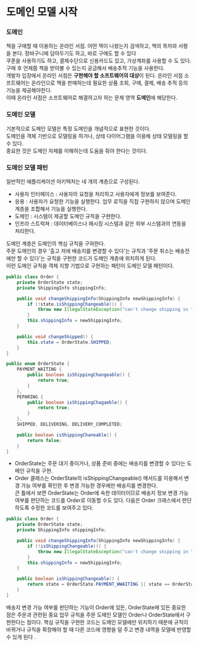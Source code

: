 # 도메인 모델 시작

### 도메인

책을 구매할 때 이용하는 온라인 서점. 어떤 책이 나왔는지 검색하고, 책의 목차와 서평을 본다. 장바구니에 담아두기도 하고, 바로 구매도 할 수 있다 </br>
쿠폰을 사용하기도 하고, 결제수단으로 신용카드도 있고, 가상계좌를 사용할 수 도 있다. 구매 후 언제쯤 책을 받아볼 수 있는지 궁금해서 배송추적 기능을 사용한다.</br>
개발자 입장에서 온라인 서점은 <b>구현해야 할 소프트웨어의 대상</b>이 된다. 온라인 서점 소프트웨어는 온라인으로 책을 판매하는데 필요한 상품 조회, 구매, 결제, 배송 추적 등의 기능을 제공해야한다. </br>
이때 온라인 서점은 소프트웨어로 해결하고자 하는 문제 영역 <b>도메인</b>에 해당한다. </br>

### 도메인 모델

기본적으로 도메인 모델은 특정 도메인을 개념적으로 표현한 것이다. </br>
도메인을 객체 기반으로 모델링을 하거나, 상태 다이어그램을 이용해 상태 모델링을 할 수 있다. </br>
중요한 것은 도메인 자체를 이해하는데 도움을 줘야 한다는 것이다. </br>

### 도메인 모델 패턴

일반적인 애플리케이션 아키텍처는 네 개의 계층으로 구성된다.

- 사용자 인터페이스 : 사용자의 요청을 처리하고 사용자에게 정보를 보여준다.
- 응용 : 사용자가 요청한 기능을 실행한다. 업무 로직을 직접 구현하지 않으며 도메인 계층을 조합해서 기능을 실행한다.
- 도메인 : 시스템이 제공할 도메인 규칙을 구현한다.
- 인프라 스트럭쳐 : 데이터베이스나 메시징 시스템과 같은 외부 시스템과의 연동을 처리한다.

도메인 계층은 도메인의 핵심 규칙을 구혀한다. </br>
주문 도메인의 경우 '출고 저에 배송지를 변경할 수 있다'는 규칙과 '주문 취소는 배송전에만 할 수 있다'는 규칙을 구현한 코드가 도메인 계층에 위치하게 된다. </br>
이런 도메인 규칙을 객체 지향 기법으로 구현하는 패턴이 도메인 모델 패턴이다.

```java
public class Order {
    private OrderState state;
    private ShippingInfo shippingInfo;

    public void changeShippingInfo(ShippingInfo newShippingInfo) {
        if (!state.isShippingChangeable()) {
            throw new IllegalStateException("can't change shipping in " + state);
        }
        this.shippingInfo = newShippingInfo;
    }

    public void changeShipped() {
        this.state = OrderState.SHIPPED;
    }
}

public enum OrderState {
    PAYMENT_WAITING {
        public boolean isShippingChangeable() {
            return true;
        }
    },
    PEPARING {
        public boolean isShippingChagaeble() {
            return true;
        }
    },
    SHIPPED, DELIVERING, DELIVERY_COMPLETED;

    public boolean isShippingChaneable() {
        return false;
    }
}
```

- OrderState는 주문 대기 중이거나, 상품 준비 중에는 배송지를 변경할 수 있다는 도메인 규칙을 구현.
- Order 클래스는 OrderState의 isShippingChangeable() 메서드를 이용해서 변경 가능 여부를 확인한 후 변경 가능한 경우에만 배송지를 변경한다.
  </br>
  큰 틀에서 보면 OrderState는 Order에 속한 데이터이므로 배송지 정보 변경 가능 여부를 판단하는 코드를 Order로 이동할 수도 있다.
  다음은 Order 크래스에서 판단하도록 수정한 코드를 보여주고 있다.

```java
public class Order {
    private OrderState state;
    private ShippingInfo shippingInfo;

    public void changeShippingInfo(ShippingInfo newShippingInfo) {
        if (!isShippingChangeable()) {
            throw new IllegalStateException("can't change shipping in " + state);
        }
        this.shippingInfo = newShippingInfo;
    }

    public boolean isShippingChangeable() {
        return state = OrderState.PAYMENT_WWAITING || state == OrderState.WATING;
    }
}
```

배송지 변경 가능 여부를 판단하는 기능이 Order에 있든, OrderState에 있든 중요한 점은 주문과 관련된 중요 업무 규칙을 주문 도메인 모델인 Order나 OrderState에서 구현한다는 점이다. 핵심 규칙을 구현한 코드는 도메인 모델에만 위치하기 때문에 규칙이 바뀌거나 규칙을 확장해야 할 때 다른 코드에 영향을 덜 주고 변경 내역을 모델에 반영할 수 있게 된다 .
